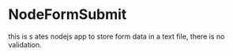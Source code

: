 # NodeFormSubmit
this is s ates nodejs app to store form data in a text file, there is no validation.
